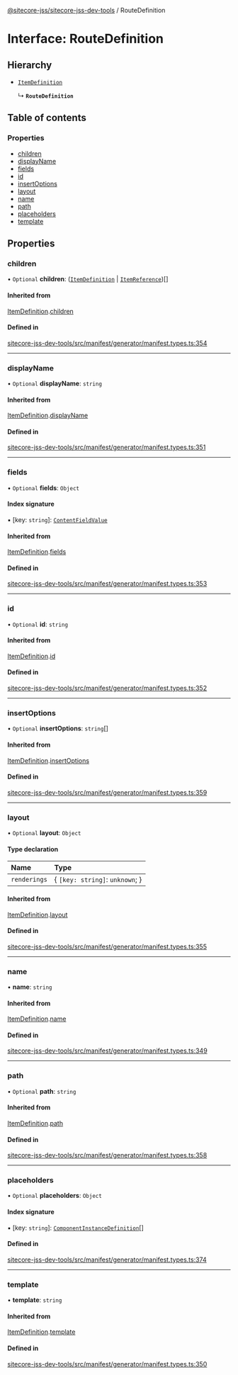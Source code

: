 [@sitecore-jss/sitecore-jss-dev-tools](../README.md) / RouteDefinition

# Interface: RouteDefinition

## Hierarchy

- [`ItemDefinition`](ItemDefinition.md)

  ↳ **`RouteDefinition`**

## Table of contents

### Properties

- [children](RouteDefinition.md#children)
- [displayName](RouteDefinition.md#displayname)
- [fields](RouteDefinition.md#fields)
- [id](RouteDefinition.md#id)
- [insertOptions](RouteDefinition.md#insertoptions)
- [layout](RouteDefinition.md#layout)
- [name](RouteDefinition.md#name)
- [path](RouteDefinition.md#path)
- [placeholders](RouteDefinition.md#placeholders)
- [template](RouteDefinition.md#template)

## Properties

### children

• `Optional` **children**: ([`ItemDefinition`](ItemDefinition.md) \| [`ItemReference`](ItemReference.md))[]

#### Inherited from

[ItemDefinition](ItemDefinition.md).[children](ItemDefinition.md#children)

#### Defined in

[sitecore-jss-dev-tools/src/manifest/generator/manifest.types.ts:354](https://github.com/Sitecore/jss/blob/66164a422/packages/sitecore-jss-dev-tools/src/manifest/generator/manifest.types.ts#L354)

___

### displayName

• `Optional` **displayName**: `string`

#### Inherited from

[ItemDefinition](ItemDefinition.md).[displayName](ItemDefinition.md#displayname)

#### Defined in

[sitecore-jss-dev-tools/src/manifest/generator/manifest.types.ts:351](https://github.com/Sitecore/jss/blob/66164a422/packages/sitecore-jss-dev-tools/src/manifest/generator/manifest.types.ts#L351)

___

### fields

• `Optional` **fields**: `Object`

#### Index signature

▪ [key: `string`]: [`ContentFieldValue`](ContentFieldValue.md)

#### Inherited from

[ItemDefinition](ItemDefinition.md).[fields](ItemDefinition.md#fields)

#### Defined in

[sitecore-jss-dev-tools/src/manifest/generator/manifest.types.ts:353](https://github.com/Sitecore/jss/blob/66164a422/packages/sitecore-jss-dev-tools/src/manifest/generator/manifest.types.ts#L353)

___

### id

• `Optional` **id**: `string`

#### Inherited from

[ItemDefinition](ItemDefinition.md).[id](ItemDefinition.md#id)

#### Defined in

[sitecore-jss-dev-tools/src/manifest/generator/manifest.types.ts:352](https://github.com/Sitecore/jss/blob/66164a422/packages/sitecore-jss-dev-tools/src/manifest/generator/manifest.types.ts#L352)

___

### insertOptions

• `Optional` **insertOptions**: `string`[]

#### Inherited from

[ItemDefinition](ItemDefinition.md).[insertOptions](ItemDefinition.md#insertoptions)

#### Defined in

[sitecore-jss-dev-tools/src/manifest/generator/manifest.types.ts:359](https://github.com/Sitecore/jss/blob/66164a422/packages/sitecore-jss-dev-tools/src/manifest/generator/manifest.types.ts#L359)

___

### layout

• `Optional` **layout**: `Object`

#### Type declaration

| Name | Type |
| :------ | :------ |
| `renderings` | \{ `[key: string]`: `unknown`;  } |

#### Inherited from

[ItemDefinition](ItemDefinition.md).[layout](ItemDefinition.md#layout)

#### Defined in

[sitecore-jss-dev-tools/src/manifest/generator/manifest.types.ts:355](https://github.com/Sitecore/jss/blob/66164a422/packages/sitecore-jss-dev-tools/src/manifest/generator/manifest.types.ts#L355)

___

### name

• **name**: `string`

#### Inherited from

[ItemDefinition](ItemDefinition.md).[name](ItemDefinition.md#name)

#### Defined in

[sitecore-jss-dev-tools/src/manifest/generator/manifest.types.ts:349](https://github.com/Sitecore/jss/blob/66164a422/packages/sitecore-jss-dev-tools/src/manifest/generator/manifest.types.ts#L349)

___

### path

• `Optional` **path**: `string`

#### Inherited from

[ItemDefinition](ItemDefinition.md).[path](ItemDefinition.md#path)

#### Defined in

[sitecore-jss-dev-tools/src/manifest/generator/manifest.types.ts:358](https://github.com/Sitecore/jss/blob/66164a422/packages/sitecore-jss-dev-tools/src/manifest/generator/manifest.types.ts#L358)

___

### placeholders

• `Optional` **placeholders**: `Object`

#### Index signature

▪ [key: `string`]: [`ComponentInstanceDefinition`](ComponentInstanceDefinition.md)[]

#### Defined in

[sitecore-jss-dev-tools/src/manifest/generator/manifest.types.ts:374](https://github.com/Sitecore/jss/blob/66164a422/packages/sitecore-jss-dev-tools/src/manifest/generator/manifest.types.ts#L374)

___

### template

• **template**: `string`

#### Inherited from

[ItemDefinition](ItemDefinition.md).[template](ItemDefinition.md#template)

#### Defined in

[sitecore-jss-dev-tools/src/manifest/generator/manifest.types.ts:350](https://github.com/Sitecore/jss/blob/66164a422/packages/sitecore-jss-dev-tools/src/manifest/generator/manifest.types.ts#L350)
